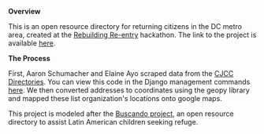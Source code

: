 <strong>Overview</strong>

This is an open resource directory for returning citizens in the DC metro area, created at the <a href="http://rebuildingreentry.com/">Rebuilding Re-entry</a> hackathon. The link to the project is available <a href="https://returning-citizen-dc.herokuapp.com/">here</a>.

<strong>The Process</strong><br>

First, Aaron Schumacher and Elaine Ayo scraped data from the <a href="http://cjcc.dc.gov/">CJCC Directories</a>. You can view this code in the Django management commands <a href="https://github.com/millzpaugh/returning_citizen/tree/master/app/management/scraping">here</a>. We then converted addresses to coordinates using the geopy library and mapped these list organization's locations onto google maps. 

This project is modeled after the <a href="www.buscandomaryland.com">Buscando project</a>, an open resource directory to assist Latin American children seeking refuge. 




